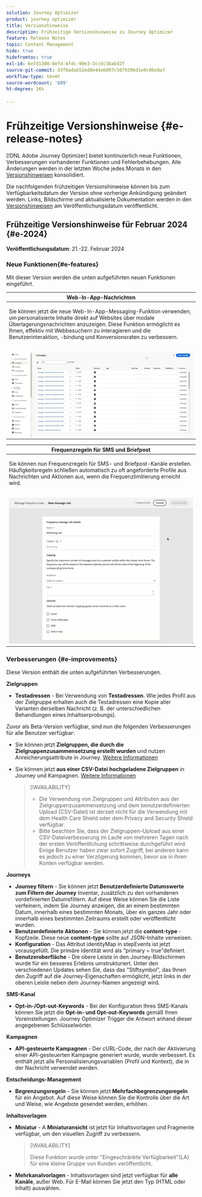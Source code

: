 ```yaml
---
solution: Journey Optimizer
product: journey optimizer
title: Versionshinweise
description: Frühzeitige Versionshinweise zu Journey Optimizer
feature: Release Notes
topic: Content Management
hide: true
hidefromtoc: true
exl-id: 6e7d1300-8efd-4fdc-90e3-3ccdc3babd2f
source-git-commit: d3f0adab52ed8e44a6097c5079396d1e9c06e0a7
workflow-type: tm+mt
source-wordcount: '609'
ht-degree: 16%

---
```


# Frühzeitige Versionshinweise {#e-release-notes}

[!DNL Adobe Journey Optimizer] bietet kontinuierlich neue Funktionen, Verbesserungen vorhandener Funktionen und Fehlerbehebungen. Alle Änderungen werden in der letzten Woche jedes Monats in den [Versionshinweisen](release-notes.md) konsolidiert.

Die nachfolgenden frühzeitigen Versionshinweise können bis zum Verfügbarkeitsdatum der Version ohne vorherige Ankündigung geändert werden. Links, Bildschirme und aktualisierte Dokumentation werden in den [Versionshinweisen](release-notes.md) am Veröffentlichungsdatum veröffentlicht.

## Frühzeitige Versionshinweise für Februar 2024 {#e-2024}

**Veröffentlichungsdatum**: 21.-22. Februar 2024

### Neue Funktionen{#e-features}

Mit dieser Version werden die unten aufgeführten neuen Funktionen eingeführt.


<table>
<thead>
<tr>
<th><strong>Web-In-App-Nachrichten</strong><br/></th>
</tr>
</thead>
<tbody>
<tr>
<td>
<p>Sie können jetzt die neue Web-In-App-Messaging-Funktion verwenden, um personalisierte Inhalte direkt auf Websites über modale Überlagerungsnachrichten anzuzeigen. Diese Funktion ermöglicht es Ihnen, effektiv mit Webbesuchern zu interagieren und die Benutzerinteraktion, -bindung und Konversionsraten zu verbessern.<br/><br/></p>
<img src="assets/do-not-localize/web_inapp.gif">
</tr>
</tbody>
</table>


<table>
<thead>
<tr>
<th><strong>Frequenzregeln für SMS und Briefpost</strong><br/></th>
</tr>
</thead>
<tbody>
<tr>
<td>
<p>Sie können nun Frequenzregeln für SMS- und Briefpost-Kanäle erstellen. Häufigkeitsregeln schließen automatisch zu oft angeforderte Profile aus Nachrichten und Aktionen aus, wenn die Frequenzlimitierung erreicht wird. <br/><br/></p>
<img src="assets/do-not-localize/sms-dm-rules.gif">
</tr>
</tbody>
</table>

### Verbesserungen {#e-improvements}

Diese Version enthält die unten aufgeführten Verbesserungen.

**Zielgruppen**

* **Testadressen** - Bei Verwendung von **Testadressen**. Wie jedes Profil aus der Zielgruppe erhalten auch die Testadressen eine Kopie aller Varianten derselben Nachricht (z. B. der unterschiedlichen Behandlungen eines Inhaltserprobungs).

Zuvor als Beta-Version verfügbar, sind nun die folgenden Verbesserungen für alle Benutzer verfügbar:

* Sie können jetzt **Zielgruppen, die durch die Zielgruppenzusammensetzung erstellt wurden** und nutzen Anreicherungsattribute in Journey. [Weitere Informationen](../building-journeys/read-audience.md)

* Sie können jetzt **aus einer CSV-Datei hochgeladene Zielgruppen** in Journey und Kampagnen. [Weitere Informationen](../audience/about-audiences.md#segments-in-journey-optimizer)

  >[!AVAILABILITY]
  >
  >* Die Verwendung von Zielgruppen und Attributen aus der Zielgruppenzusammensetzung und dem benutzerdefinierten Upload (CSV-Datei) ist derzeit nicht für die Verwendung mit dem Health Care Shield oder dem Privacy and Security Shield verfügbar.
  >* Bitte beachten Sie, dass der Zielgruppen-Upload aus einer CSV-Dateiverbesserung im Laufe von mehreren Tagen nach der ersten Veröffentlichung schrittweise durchgeführt wird. Einige Benutzer haben zwar sofort Zugriff, bei anderen kann es jedoch zu einer Verzögerung kommen, bevor sie in ihren Konten verfügbar werden.

**Journeys**

* **Journey filtern** - Sie können jetzt **Benutzerdefinierte Datumswerte zum Filtern der Journey** Inventar, zusätzlich zu den vorhandenen vordefinierten Datumsfiltern. Auf diese Weise können Sie die Liste verfeinern, indem Sie Journey anzeigen, die an einem bestimmten Datum, innerhalb eines bestimmten Monats, über ein ganzes Jahr oder innerhalb eines bestimmten Zeitraums erstellt oder veröffentlicht wurden.
* **Benutzerdefinierte Aktionen** - Sie können jetzt die **content-type** -Kopfzeile. Diese neue **content-type** sollte auf JSON-Inhalte verweisen.
* **Konfiguration** - Das Attribut identityMap in stepEvents ist jetzt vorausgefüllt. Die primäre Identität wird als &quot;primary = true&quot;definiert.
* **Benutzeroberfläche** - Die obere Leiste in den Journey-Bildschirmen wurde für ein besseres Erlebnis umstrukturiert. Unter den verschiedenen Updates sehen Sie, dass das &quot;Stiftsymbol&quot;, das Ihnen den Zugriff auf die Journey-Eigenschaften ermöglicht, jetzt links in der oberen Leiste neben dem Journey-Namen angezeigt wird.

**SMS-Kanal**

* **Opt-in-/Opt-out-Keywords** - Bei der Konfiguration Ihres SMS-Kanals können Sie jetzt die **Opt-in- und Opt-out-Keywords** gemäß Ihren Voreinstellungen. Journey Optimizer Trigger die Antwort anhand dieser angegebenen Schlüsselwörter.

**Kampagnen**

* **API-gesteuerte Kampagnen** - Der cURL-Code, der nach der Aktivierung einer API-gesteuerten Kampagne generiert wurde, wurde verbessert. Es enthält jetzt alle Personalisierungsvariablen (Profil und Kontext), die in der Nachricht verwendet werden.

**Entscheidungs-Management**

* **Begrenzungsregeln** - Sie können jetzt **Mehrfachbegrenzungsregeln** für ein Angebot. Auf diese Weise können Sie die Kontrolle über die Art und Weise, wie Angebote gesendet werden, erhöhen.

**Inhaltsvorlagen**

* **Miniatur** - A **Miniaturansicht** ist jetzt für Inhaltsvorlagen und Fragmente verfügbar, um den visuellen Zugriff zu verbessern.

  >[!AVAILABILITY]
  >
  >Diese Funktion wurde unter &quot;Eingeschränkte Verfügbarkeit&quot;(LA) für eine kleine Gruppe von Kunden veröffentlicht.

* **Mehrkanalvorlagen** - Inhaltsvorlagen sind jetzt verfügbar für **alle Kanäle**, außer Web. Für E-Mail können Sie jetzt den Typ (HTML oder Inhalt) auswählen.
